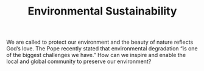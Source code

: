 ﻿---
title: Environmental Sustainability
intro: How can we ensure environmental sustainability in our local and global community?
champions:
- name:
    The Cleanweb Initiative
  logo:
    cleanweb-initiative.jpg
  url:
   http://cleanweb.co/
---
We are called to protect our environment and the beauty of nature reflects God’s love. The Pope recently stated that environmental degradation “is one of the biggest challenges we have.” How can we inspire and enable the local and global community to preserve our environment?
